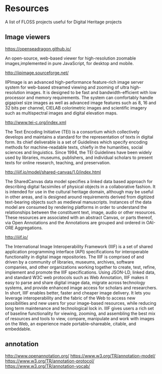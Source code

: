 # Resources
A list of FLOSS projects useful for Digital Heritage projects


## Image viewers


https://openseadragon.github.io/  

An open-source, web-based viewer for high-resolution zoomable images,implemented in pure JavaScript, for desktop and mobile.


http://iipimage.sourceforge.net/ 

IIPImage is an advanced high-performance feature-rich image server system for web-based streamed viewing and zooming of ultra high-resolution images. It is designed to be fast and bandwidth-efficient with low processor and memory requirements. The system can comfortably handle gigapixel size images as well as advanced image features such as 8, 16 and 32 bits per channel, CIELAB colorimetric images and scientific imagery such as multispectral images and digital elevation maps.


http://www.tei-c.org/index.xml

The Text Encoding Initiative (TEI) is a consortium which collectively develops and maintains a standard for the representation of texts in digital form. Its chief deliverable is a set of Guidelines which specify encoding methods for machine-readable texts, chiefly in the humanities, social sciences and linguistics. Since 1994, the TEI Guidelines have been widely used by libraries, museums, publishers, and individual scholars to present texts for online research, teaching, and preservation.

http://iiif.io/model/shared-canvas/1.0/index.html

The SharedCanvas data model specifies a linked data based approach for describing digital facsimiles of physical objects in a collaborative fashion. It is intended for use in the cultural heritage domain, although may be useful in other areas, and is designed around requirements derived from digitized text-bearing objects such as medieval manuscripts. Instances of the data model are consumed by rendering platforms in order to understand the relationships between the constituent text, image, audio or other resources. These resources are associated with an abstract Canvas, or parts thereof, via Open Annotations and the Annotations are grouped and ordered in OAI-ORE Aggregations.


http://iiif.io/

The International Image Interoperability Framework (IIIF) is a set of shared application programming interface (API) specifications for interoperable functionality in digital image repositories. The IIIF is comprised of and driven by a community of libraries, museums, archives, software companies, and other organizations working together to create, test, refine, implement and promote the IIIF specifications. Using JSON-LD, linked data, and standard W3C web protocols such as Web Annotation, IIIF makes it easy to parse and share digital image data, migrate across technology systems, and provide enhanced image access for scholars and researchers. In short, IIIF enables better, faster and cheaper image delivery. It lets you leverage interoperability and the fabric of the Web to access new possibilities and new users for your image-based resources, while reducing long term maintenance and technological lock in. IIIF gives users a rich set of baseline functionality for viewing, zooming, and assembling the best mix of resources and tools to view, compare, manipulate and work with images on the Web, an experience made portable–shareable, citable, and embeddable.

## annotation

http://www.openannotation.org/
https://www.w3.org/TR/annotation-model/
https://www.w3.org/TR/annotation-protocol/
https://www.w3.org/TR/annotation-vocab/
